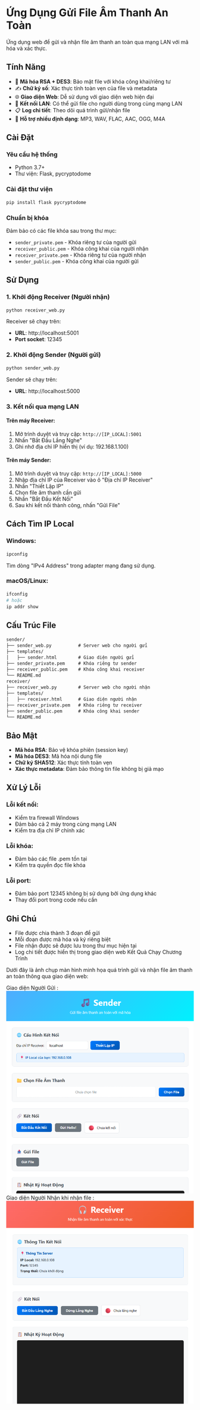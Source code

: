 # Ứng Dụng Gửi File Âm Thanh An Toàn

Ứng dụng web để gửi và nhận file âm thanh an toàn qua mạng LAN với mã hóa và xác thực.

## Tính Năng

- 🔐 **Mã hóa RSA + DES3**: Bảo mật file với khóa công khai/riêng tư
- ✍️ **Chữ ký số**: Xác thực tính toàn vẹn của file và metadata
- 🌐 **Giao diện Web**: Dễ sử dụng với giao diện web hiện đại
- 📡 **Kết nối LAN**: Có thể gửi file cho người dùng trong cùng mạng LAN
- 📋 **Log chi tiết**: Theo dõi quá trình gửi/nhận file
- 🎵 **Hỗ trợ nhiều định dạng**: MP3, WAV, FLAC, AAC, OGG, M4A

## Cài Đặt

### Yêu cầu hệ thống
- Python 3.7+
- Thư viện: Flask, pycryptodome

### Cài đặt thư viện
```bash
pip install flask pycryptodome
```

### Chuẩn bị khóa
Đảm bảo có các file khóa sau trong thư mục:
- `sender_private.pem` - Khóa riêng tư của người gửi
- `receiver_public.pem` - Khóa công khai của người nhận
- `receiver_private.pem` - Khóa riêng tư của người nhận  
- `sender_public.pem` - Khóa công khai của người gửi

## Sử Dụng

### 1. Khởi động Receiver (Người nhận)

```bash
python receiver_web.py
```

Receiver sẽ chạy trên:
- **URL**: http://localhost:5001
- **Port socket**: 12345

### 2. Khởi động Sender (Người gửi)

```bash
python sender_web.py
```

Sender sẽ chạy trên:
- **URL**: http://localhost:5000

### 3. Kết nối qua mạng LAN

#### Trên máy Receiver:
1. Mở trình duyệt và truy cập: `http://[IP_LOCAL]:5001`
2. Nhấn "Bắt Đầu Lắng Nghe"
3. Ghi nhớ địa chỉ IP hiển thị (ví dụ: 192.168.1.100)

#### Trên máy Sender:
1. Mở trình duyệt và truy cập: `http://[IP_LOCAL]:5000`
2. Nhập địa chỉ IP của Receiver vào ô "Địa chỉ IP Receiver"
3. Nhấn "Thiết Lập IP"
4. Chọn file âm thanh cần gửi
5. Nhấn "Bắt Đầu Kết Nối"
6. Sau khi kết nối thành công, nhấn "Gửi File"

## Cách Tìm IP Local

### Windows:
```cmd
ipconfig
```
Tìm dòng "IPv4 Address" trong adapter mạng đang sử dụng.

### macOS/Linux:
```bash
ifconfig
# hoặc
ip addr show
```

## Cấu Trúc File

```
sender/
├── sender_web.py          # Server web cho người gửi
├── templates/
│   ├── sender.html        # Giao diện người gửi
├── sender_private.pem     # Khóa riêng tư sender
├── receiver_public.pem    # Khóa công khai receiver
└── README.md
receiver/
├── receiver_web.py        # Server web cho người nhận
├── templates/
│   ├── receiver.html      # Giao diện người nhận
├── receiver_private.pem   # Khóa riêng tư receiver
├── sender_public.pem      # Khóa công khai sender
└── README.md
```

## Bảo Mật

- **Mã hóa RSA**: Bảo vệ khóa phiên (session key)
- **Mã hóa DES3**: Mã hóa nội dung file
- **Chữ ký SHA512**: Xác thực tính toàn vẹn
- **Xác thực metadata**: Đảm bảo thông tin file không bị giả mạo

## Xử Lý Lỗi

### Lỗi kết nối:
- Kiểm tra firewall Windows
- Đảm bảo cả 2 máy trong cùng mạng LAN
- Kiểm tra địa chỉ IP chính xác

### Lỗi khóa:
- Đảm bảo các file .pem tồn tại
- Kiểm tra quyền đọc file khóa

### Lỗi port:
- Đảm bảo port 12345 không bị sử dụng bởi ứng dụng khác
- Thay đổi port trong code nếu cần

## Ghi Chú

- File được chia thành 3 đoạn để gửi
- Mỗi đoạn được mã hóa và ký riêng biệt
- File nhận được sẽ được lưu trong thư mục hiện tại
- Log chi tiết được hiển thị trong giao diện web
Kết Quả Chạy Chương Trình

Dưới đây là ảnh chụp màn hình minh họa quá trình gửi và nhận file âm thanh an toàn thông qua giao diện web:

Giao diện Người Gửi :
![Sender_web](https://github.com/bac-debug/Du-an-gui-file-an-toan/blob/main/Screenshot%202025-07-06%20165517.png)
Giao diện Người Nhận khi nhận file :
![Receiver_web](https://github.com/bac-debug/Du-an-gui-file-an-toan/raw/main/Screenshot%202025-07-06%20165504.png)
